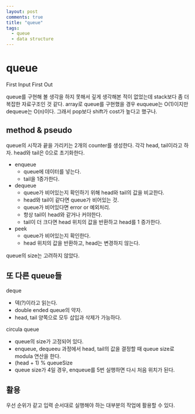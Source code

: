 ```yaml
---
layout: post
comments: true
title: "queue"
tags:
  - queue
  - data structure
---
```


# queue

First Input First Out

queue를 구현해 볼 생각을 하지 못해서 깊게 생각해본 적이 없었는데 stack보다 좀 더 복잡한 자료구조인 것 같다.
array로 queue를 구현했을 경우 euqueue는 O(1)이지만 dequeue는 O(n)이다.
그래서 pop보다 shift가 cost가 높다고 했구나.

## method & pseudo

queue의 시작과 끝을 가리키는 2개의 counter를 생성한다.
각각 head, tail이라고 하자.
head와 tail은 0으로 초기화한다.

- enqueue
  - queue에 데이터를 넣는다.
  - tail을 1증가한다.
- dequeue
  - queue가 비어있는지 확인하기 위해 head와 tail의 값을 비교한다.
  - head와 tail이 같다면 queue가 비어있는 것.
  - queue가 비어있다면 error or 예외처리.
  - 항상 tail이 head와 같거나 커야한다.
  - tail이 더 크다면 head 위치의 값을 반환하고 head를 1 증가한다.
- peek
  - queue가 비어있는지 확인한다.
  - head 위치의 값을 반환하고, head는 변경하지 않는다.

queue의 size는 고려하지 않았다.

## 또 다른 queue들

deque

- 덱(?)​이라고 읽는다.
- double ended queue의 약자.
- head, tail 양쪽으로 모두 삽입과 삭제가 가능하다.

circula queue

- queue의 size가 고정되어 있다.
- enqueue, dequeeu 과정에서 head, tail의 값을 결정할 때 queue size로 modula 연산을 한다.
- (head + 1) % queueSize
- queue size가 4일 경우, enqueue를 5번 실행하면 다시 처음 위치가 된다.

## 활용

우선 순위가 같고 입력 순서대로 실행해야 하는 대부분의 작업에 활용할 수 있다.
